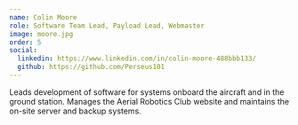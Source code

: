 ```yaml
---
name: Colin Moore
role: Software Team Lead, Payload Lead, Webmaster
image: moore.jpg
order: 5
social:
  linkedin: https://www.linkedin.com/in/colin-moore-488bbb133/
  github: https://github.com/Perseus101
---
```


Leads development of software for systems onboard the aircraft and in the
ground station. Manages the Aerial Robotics Club website and maintains the
on-site server and backup systems.
